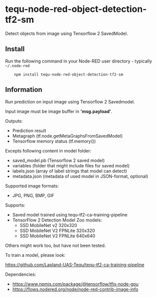 tequ-node-red-object-detection-tf2-sm
=====================

Detect objects from image using Tensorflow 2 SavedModel.

## Install

Run the following command in your Node-RED user directory - typically `~/.node-red`

        npm install tequ-node-red-object-detection-tf2-sm

## Information

Run prediction on input image using Tensorflow 2 Savedmodel.

Input image must be image buffer in **'msg.payload'**.

Outputs:
- Prediction result
- Metagraph (tf.node.getMetaGraphsFromSavedModel)
- Tensorflow memory status (tf.memory())

Excepts following content in model folder:
- saved_model.pb (Tensorflow 2 saved model)
- variables (folder that might include files for saved model)
- labels.json (array of label strings that model can detect)
- metadata.json (metadata of used model in JSON-format, optional)

Supported image formats:
- JPG, PNG, BMP, GIF

Supports:
- Saved model trained using tequ-tf2-ca-training-pipeline
- TensorFlow 2 Detection Model Zoo models:
    - SSD MobileNet v2 320x320 
    - SSD MobileNet V2 FPNLite 320x320	
    - SSD MobileNet V2 FPNLite 640x640

Others might work too, but have not been tested.

To train a model, please look:

https://github.com/Lapland-UAS-Tequ/tequ-tf2-ca-training-pipeline

Dependencies:
- https://www.npmjs.com/package/@tensorflow/tfjs-node-gpu
- https://flows.nodered.org/node/node-red-contrib-image-info
